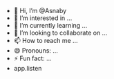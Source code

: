 - 👋 Hi, I’m @Asnaby
- 👀 I’m interested in ...
- 🌱 I’m currently learning ...
- 💞️ I’m looking to collaborate on ...
- 📫 How to reach me ...
- 😄 Pronouns: ...
- ⚡ Fun fact: ...
- app.listen

<!---
Asnaby/Asnaby is a ✨ special ✨ repository because its `README.md` (this file) appears on your GitHub profile.
You can click the Preview link to take a look at your changes.
--->
